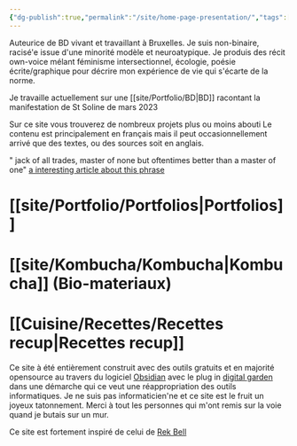 ```yaml
---
{"dg-publish":true,"permalink":"/site/home-page-presentation/","tags":["gardenEntry"],"noteIcon":""}
---
```


Auteurice de BD vivant et travaillant à Bruxelles. 
Je suis non-binaire, racisé'e issue d'une minorité modèle et neuroatypique. 
Je produis des récit own-voice mélant féminisme intersectionnel, écologie, poésie écrite/graphique pour décrire mon expérience de vie qui s'écarte de la norme. 

Je travaille actuellement sur une [[site/Portfolio/BD\|BD]] racontant la manifestation de St Soline  de mars 2023

Sur ce site vous trouverez de nombreux projets plus ou moins abouti
Le contenu est principalement en français mais il peut occasionnellement arrivé que des textes, ou des sources soit en anglais. 

" jack of all trades, master of none but oftentimes better than a master of one"
[a interesting article about this phrase](https://medium.com/@gaurav_krishnan/demystifying-the-old-saying-jack-of-all-trades-master-of-none-7ea3de07e240)

# [[site/Portfolio/Portfolios\|Portfolios]]

# [[site/Kombucha/Kombucha\|Kombucha]] (Bio-materiaux)

# [[Cuisine/Recettes/Recettes recup\|Recettes recup]]



Ce site à été entièrement construit avec des outils gratuits et en majorité opensource au travers du logiciel [Obsidian](https://obsidian.md/) avec le plug in [digital garden](https://dg-docs.ole.dev/) dans une démarche qui ce veut une réappropriation des outils informatiques. Je ne suis pas informaticien'ne et ce site est le fruit un joyeux tatonnement. Merci à tout les personnes qui m'ont remis sur la voie quand je butais sur un mur. 

Ce site est fortement inspiré de celui de [Rek Bell](https://kokorobot.ca/site/home.html) 

